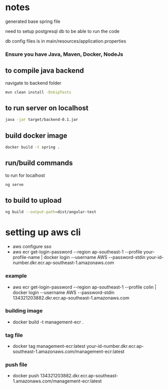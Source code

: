 # notes
generated base spring file

need to setup postgresql db to be able to run the code

db config files is in main/resources/application.properties

### Ensure you have Java, Maven, Docker, NodeJs

## to compile java backend
navigate to backend folder
```bash
mvn clean install -DskipTests
```

## to run server on localhost
```bash
java -jar target/backend-0.1.jar
```
## build docker image
```bash
docker build -t spring .
```

## run/build commands
to run for localhost
```bash
ng serve
```

## to build to upload
```bash
ng build --output-path=dist/angular-test
```

# setting up aws cli
* aws configure sso
* aws ecr get-login-password --region ap-southeast-1 --profile your-profile-name | docker login --username AWS --password-stdin your-id-number.dkr.ecr.ap-southeast-1.amazonaws.com
### example
* aws ecr get-login-password --region ap-southeast-1 --profile colin | docker login --username AWS --password-stdin 134321203882.dkr.ecr.ap-southeast-1.amazonaws.com
### building image
* docker build -t management-ecr .
### tag file
* docker tag management-ecr:latest your-id-number.dkr.ecr.ap-southeast-1.amazonaws.com/management-ecr:latest
### push file
* docker push 134321203882.dkr.ecr.ap-southeast-1.amazonaws.com/management-ecr:latest
